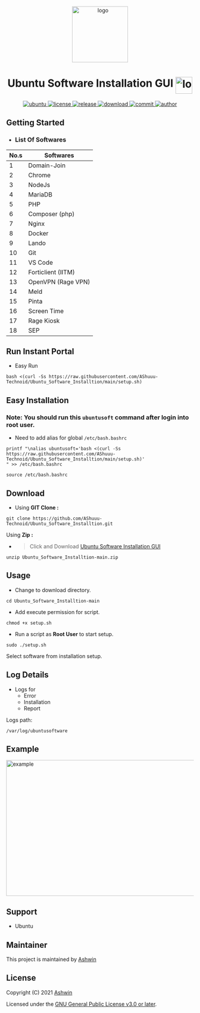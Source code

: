 <!-- PROJECT LOGO -->
<br />
<p align="center">
  <a>
    <img src="https://linuxx.info/wp-content/uploads/2019/04/eac0630b6c4cc9d1b3c1dae9e775f4e9-1.png" alt="logo" width="150" height="150"/>
  </a>
  <h1 align="center">Ubuntu Software Installation GUI <img align="top" src="https://telegra.ph/file/3898bdbce63b2dbd6bde9.gif" alt="logo" width="45" height="45"/></h1>
</p>

<p align="center">
  <a href="https://ubuntu.com"/>
  <img  alt="ubuntu" src="https://img.shields.io/badge/Ubuntu-E95420?style=flat-square&logo=ubuntu&logoColor=white" />
  <a href="https://github.com/AShuuu-Technoid/Ubuntu_Software_Installtion/blob/main/LICENSE">
  <img alt="license" src="https://img.shields.io/github/license/AShuuu-Technoid/Ubuntu_Software_Installtion?style=flat-square" />
  <a href="https://github.com/AShuuu-Technoid/Ubuntu_Software_Installtion/releases">
  <img alt="release" src="https://img.shields.io/github/v/release/AShuuu-Technoid/Ubuntu_Software_Installtion?style=flat-square" />
  <a href="https://github.com/AShuuu-Technoid/Ubuntu_Software_Installtion">
  <img alt="download" src="https://img.shields.io/github/downloads/AShuuu-Technoid/Ubuntu_Software_Installtion/total?style=flat-square"/>
  <a href="https://github.com/AShuuu-Technoid/Ubuntu_Software_Installtion">
  <img alt="commit" src="https://img.shields.io/github/last-commit/AShuuu-Technoid/Ubuntu_Software_Installtion?style=flat-square"/>
  <a href="https://ashuuu.ml">
  <img alt="author" src="https://img.shields.io/badge/author-Ashwin-blue?style=flat-square"/>
  </a>
</p>

## Getting Started

  - ### List Of Softwares

  No.s  | Softwares
------------- | -------------
1 | Domain-Join
2 | Chrome
3 | NodeJs
4 | MariaDB
5 | PHP
6 | Composer (php)
7 | Nginx
8 | Docker
9 | Lando
10 | Git
11 | VS Code
12 | Forticlient (IITM)
13 | OpenVPN (Rage VPN)
14 | Meld
15 | Pinta
16 | Screen Time
17 | Rage Kiosk
18 | SEP

## Run Instant Portal
- Easy Run

```
bash <(curl -Ss https://raw.githubusercontent.com/AShuuu-Technoid/Ubuntu_Software_Installtion/main/setup.sh)
```

## Easy Installation
### Note: You should run this `ubuntusoft` command after login into root user.
- Need to add alias for global `/etc/bash.bashrc`

```
printf "\nalias ubuntusoft='bash <(curl -Ss https://raw.githubusercontent.com/AShuuu-Technoid/Ubuntu_Software_Installtion/main/setup.sh)'
" >> /etc/bash.bashrc
```
```
source /etc/bash.bashrc
```

## Download
- Using **GIT Clone :**
```
git clone https://github.com/AShuuu-Technoid/Ubuntu_Software_Installtion.git
```

Using **Zip :**
- >Click and Download [Ubuntu Software Installation GUI](https://github.com/AShuuu-Technoid/Ubuntu_Software_Installtion/archive/refs/heads/main.zip)

```
unzip Ubuntu_Software_Installtion-main.zip
```

## Usage

- Change to download directory.

```
cd Ubuntu_Software_Installtion-main
```

- Add execute permission for script.

```
chmod +x setup.sh
```

- Run a script as **Root User** to start setup.

```
sudo ./setup.sh
```

Select software from installation setup.

## Log Details
- Logs for
  - Error
  - Installation
  - Report

Logs path:
```
/var/log/ubuntusoftware
```

## Example

<img src="https://media.giphy.com/media/dDDXixSEKWnqFxlBRr/giphy.gif" alt="example" width="515" height="364"/>

## Support
- Ubuntu

## Maintainer
This project is maintained by [Ashwin](https://ashuuu.ml/)

## License

Copyright (C) 2021 [Ashwin](https://ashuuu.ml/)

Licensed under the [GNU General Public License v3.0 or later](LICENSE).
